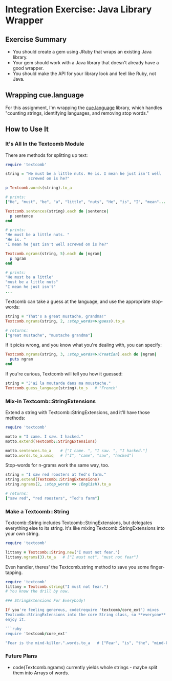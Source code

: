 # Integration Exercise: Java Library Wrapper

## Exercise Summary

- You should create a gem using JRuby that wraps an existing Java library.
- Your gem should work with a Java library that doesn't already have
  a good wrapper.
- You should make the API for your library look and feel like Ruby, not Java.

## Wrapping cue.language

For this assignment, I'm wrapping the
[cue.language](https://github.com/vcl/cue.language) library, which
handles "counting strings, identifying languages, and removing stop
words."

## How to Use It

### It's All In the Textcomb Module

There are methods for splitting up text:

```ruby
require 'textcomb'

string = "He must be a little nuts. He is. I mean he just isn't well
          screwed on is he?"

p Textcomb.words(string).to_a

# prints:
["He", "must", "be", "a", "little", "nuts", "He", "is", "I", "mean"...

Textcomb.sentences(string).each do |sentence|
  p sentence
end

# prints:
"He must be a little nuts. "
"He is. "
"I mean he just isn't well screwed on is he?"

Textcomb.ngrams(string, 5).each do |ngram|
  p ngram
end

# prints:
"He must be a little"
"must be a little nuts"
"I mean he just isn't"
...
```

Textcomb can take a guess at the language, and use the appropriate stop-words:

```ruby
string = "That's a great mustache, grandma!"
Textcomb.ngrams(string, 2, :stop_words=>:guess).to_a

# returns:
["great mustache", "mustache grandma"]
```

If it picks wrong, and you know what you're dealing with, you can specify:

```ruby
Textcomb.ngrams(string, 3, :stop_words=>:Croatian).each do |ngram|
  puts ngram
end
```

If you're curious, Textcomb will tell you how it guessed:

```ruby
string = "J'ai la moutarde dans ma moustache."
Textcomb.guess_language(string).to_s   # "French"
```

### Mix-in Textcomb::StringExtensions

Extend a string with Textcomb::StringExtensions, and it'll have those
methods:

```ruby
require 'textcomb'

motto = "I came. I saw. I hacked."
motto.extend(Textcomb::StringExtensions)

motto.sentences.to_a    # ["I came. ", "I saw. ", "I hacked."]
motto.words.to_a.uniq   # ["I", "came", "saw", "hacked"]
```

Stop-words for n-grams work the same way, too.

```ruby
string = "I saw red roosters at Ted's farm."
string.extend(Textcomb::StringExtensions)
string.ngrams(2, :stop_words => :English).to_a

# returns:
["saw red", "red roosters", "Ted's farm"]
```

### Make a Textcomb::String

Textcomb::String includes Textcomb::StringExtensions, but delegates everything
else to its string. It's like mixing Textcomb::StringExtensions into your
own string.

```ruby
require 'textcomb'

littany = Textcomb::String.new("I must not fear.")
littany.ngrams(3).to_a   # ["I must not", "must not fear"]
```

Even handier, theres' the Textcomb.string method to save you some 
finger-tapping.

```ruby
require 'textcomb'
littany = Textcomb.string("I must not fear.")
# You know the drill by now.

### StringExtensions For Everybody!

If you're feeling generous, code(require 'textcomb/core_ext') mixes
Textcomb::StringExtensions into the core String class, so **everyone** can
enjoy it.

```ruby
require 'textcomb/core_ext'

"Fear is the mind-killer.".words.to_a   # ["Fear", "is", "the", "mind-killer"]
```

### Future Plans

- code(Textcomb.ngrams) currently yields whole strings - maybe split
  them into Arrays of words.
